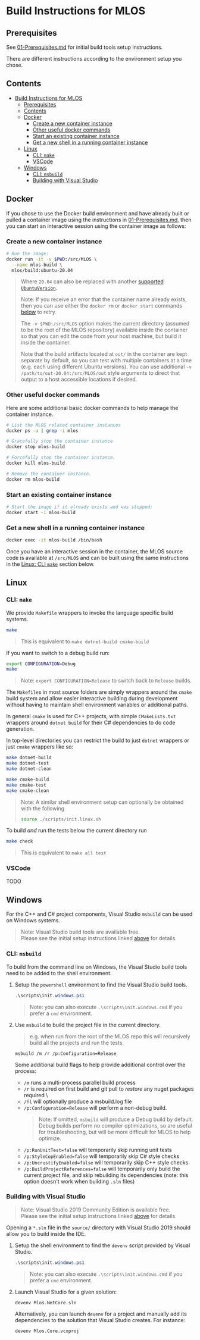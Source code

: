 # Build Instructions for MLOS

## Prerequisites

See [01-Prerequisites.md](./01-Prerequisites.md) for initial build tools setup instructions.

There are different instructions according to the environment setup you chose.

## Contents

- [Build Instructions for MLOS](#build-instructions-for-mlos)
  - [Prerequisites](#prerequisites)
  - [Contents](#contents)
  - [Docker](#docker)
    - [Create a new container instance](#create-a-new-container-instance)
    - [Other useful docker commands](#other-useful-docker-commands)
    - [Start an existing container instance](#start-an-existing-container-instance)
    - [Get a new shell in a running container instance](#get-a-new-shell-in-a-running-container-instance)
  - [Linux](#linux)
    - [CLI: `make`](#cli-make)
    - [VSCode](#vscode)
  - [Windows](#windows)
    - [CLI: `msbuild`](#cli-msbuild)
    - [Building with Visual Studio](#building-with-visual-studio)

## Docker

If you chose to use the Docker build environment and have already built or pulled a container image using the instructions in [01-Prerequisites.md](./01-Prerequisites.md#docker), then you can start an interactive session using the container image as follows:

### Create a new container instance

```sh
# Run the image:
docker run -it -v $PWD:/src/MLOS \
  --name mlos-build \
  mlos/build:ubuntu-20.04
```

> Where `20.04` can also be replaced with another [supported `UbuntuVersion`](./01-Prerequisites.md#linux-distribution-requirements).
>
> Note: If you receive an error that the container name already exists, then you can use either the `docker rm` or `docker start` commands [below](#other-useful-docker-commands) to retry.
>
> The `-v $PWD:/src/MLOS` option makes the current directory (assumed to be the root of the MLOS repository) available inside the container so that you can edit the code from your host machine, but build it inside the container.
>
> Note that the build artifacts located at `out/` in the container are kept separate by default, so you can test with multiple containers at a time (e.g. each using different Ubuntu versions).
> You can use additional `-v /path/to/out-20.04:/src/MLOS/out` style arguments to direct that output to a host accessible locations if desired.

### Other useful docker commands

Here are some additional basic docker commands to help manage the container instance.

```sh
# List the MLOS related container instances
docker ps -a | grep -i mlos
```

```sh
# Gracefully stop the container instance
docker stop mlos-build
```

```sh
# Forcefully stop the container instance.
docker kill mlos-build
```

```sh
# Remove the container instance.
docker rm mlos-build
```

### Start an existing container instance

```sh
# Start the image if it already exists and was stopped:
docker start -i mlos-build
```

### Get a new shell in a running container instance

```sh
docker exec -it mlos-build /bin/bash
```

Once you have an interactive session in the container, the MLOS source code is available at `/src/MLOS` and can be built using the same instructions in the [Linux: CLI `make`](#cli-make) section below.

## Linux

### CLI: `make`

We provide `Makefile` wrappers to invoke the language specific build systems.

```sh
make
```

> This is equivalent to `make dotnet-build cmake-build`

If you want to switch to a debug build run:

```sh
export CONFIGURATION=Debug
make
```

> Note: `export CONFIGURATION=Release` to switch back to `Release` builds.

The `Makefile`s in most source folders are simply wrappers around the `cmake` build system and allow easier interactive building during development without having to maintain shell environment variables or additional paths.

In general `cmake` is used for C++ projects, with simple `CMakeLists.txt` wrappers around `dotnet build` for their C# dependencies to do code generation.

In top-level directories you can restrict the build to just `dotnet` wrappers or just `cmake` wrappers like so:

```sh
make dotnet-build
make dotnet-test
make dotnet-clean

make cmake-build
make cmake-test
make cmake-clean
```

> Note: A similar shell environment setup can optionally be obtained with the following
>
> ```sh
> source ./scripts/init.linux.sh
> ```

To build *and* run the tests below the current directory run

```sh
make check
```

> This is equivalent to `make all test`

### VSCode

TODO

## Windows

For the C++ and C# project components, Visual Studio `msbuild` can be used on Windows systems.

> Note: Visual Studio build tools are available free. \
> Please see the initial setup instructions linked [above](#prerequisites) for details.

### CLI: `msbuild`

To build from the command line on Windows, the Visual Studio build tools need to be added to the shell environment.

1) Setup the `powershell` environment to find the Visual Studio build tools.

    ```powershell
    .\scripts\init.windows.ps1
    ```

    > Note: you can also execute `.\scripts\init.windows.cmd` if you prefer a `cmd` environment.

2) Use `msbuild` to build the project file in the current directory.

   > e.g. when run from the root of the MLOS repo this will recursively build all the projects and run the tests.

    ```shell
    msbuild /m /r /p:Configuration=Release
    ```

    Some additional build flags to help provide additional control over the process:

      - `/m` runs a multi-process parallel build process
      - `/r` is required on first build and git pull to *restore* any nuget packages required \
      - `/fl` will optionally produce a msbuild.log file
      - `/p:Configuration=Release` will perform a non-debug build.
        > Note: If omitted, `msbuild` will produce a Debug build by default.  Debug builds perform no compiler optimizations, so are useful for troubleshooting, but will be more difficult for MLOS to help optimize.
      - `/p:RunUnitTest=false` will temporarily skip running unit tests
      - `/p:StyleCopEnabled=false` will temporarily skip C# style checks
      - `/p:UncrustifyEnabled=false` will temporarily skip C++ style checks
      - `/p:BuildProjectReferences=false` will temporarily only build the current project file, and skip rebuilding its dependencies
        (note: this option doesn't work when building `.sln` files)

### Building with Visual Studio

> Note: Visual Studio 2019 Community Edition is available free. \
> Please see the initial setup instructions linked [above](#prerequisites) for details.

Opening a `*.sln` file in the `source/` directory with Visual Studio 2019 should allow you to build inside the IDE.

1) Setup the shell environment to find the `devenv` script provided by Visual Studio.

    ```powershell
    .\scripts\init.windows.ps1
    ```

    > Note: you can also execute `.\scripts\init.windows.cmd` if you prefer a `cmd` environment.

2) Launch Visual Studio for a given solution:

    ```shell
    devenv Mlos.NetCore.sln
    ```

    Alternatively, you can launch `devenv` for a project and manually add its dependencies to the solution that Visual Studio creates.
    For instance:

    ```shell
    devenv Mlos.Core.vcxproj
    ```
